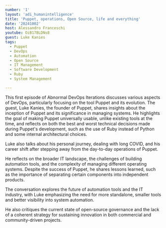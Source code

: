 ```yaml
---
number: '1'
layout: 'adi_humanintelligence'
title: 'Puppet, operations, Open Source, life and everything'
date: '20241002'
host: Alessandro Franceschi
youtube: OiB17BLDNs8
guest: Luke Kanies
tags:
  - Puppet
  - DevOps 
  - Automation
  - Open Source
  - IT Management
  - Software Development
  - Ruby
  - System Management

---
```

This first episode of Abnormal DevOps Iterations discusses various aspects of DevOps, particularly focusing on the tool Puppet and its evolution.
The guest, Luke Kanies, the founder of Puppet, shares insights about the inception of Puppet and its significance in managing systems.
He highlights the goal of making Puppet universally usable, unlike existing tools at the time, and reflects on both the best and worst technical decisions made during Puppet's development, such as the use of Ruby instead of Python and some internal architectural choices.

Luke also talks about his personal journey, dealing with long COVID, and his career shift after stepping away from the day-to-day operations of Puppet.

He reflects on the broader IT landscape, the challenges of building automation tools, and the complexity of managing different operating systems.
Despite the success of Puppet, he shares lessons learned, such as the importance of separating certain components into independent products.

The conversation explores the future of automation tools and the IT industry, with Luke emphasizing the need for more standalone, smaller tools and better visibility into system automation.

He also critiques the current state of open-source governance and the lack of a coherent strategy for sustaining innovation in both commercial and community-driven projects.
